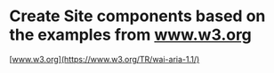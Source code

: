 # Create Site components based on the examples from www.w3.org

[www.w3.org](https://www.w3.org/TR/wai-aria-1.1/)